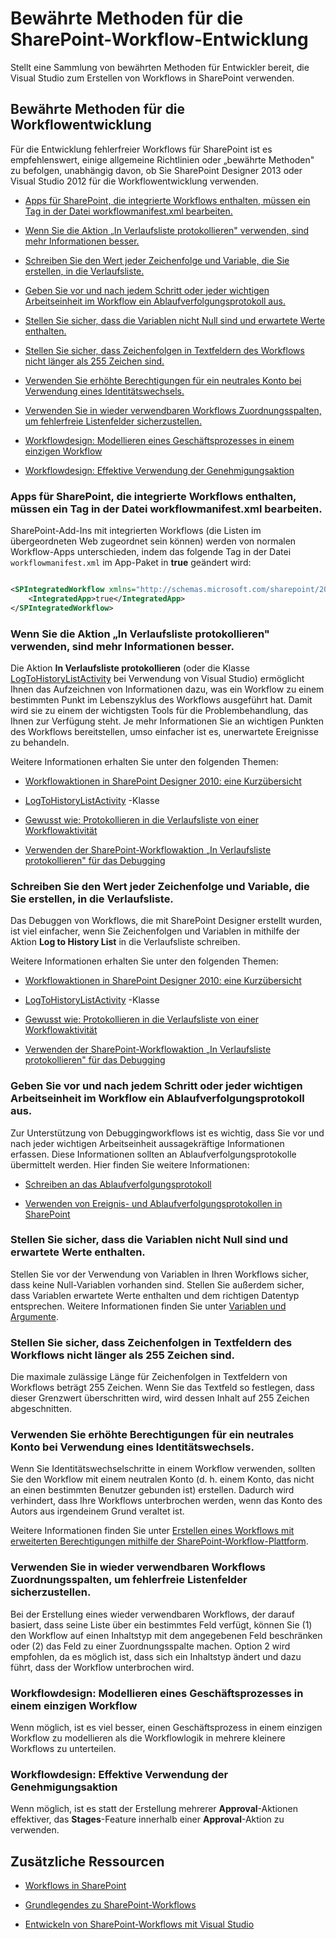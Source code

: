 
# <a name="sharepoint-workflow-development-best-practices"></a>Bewährte Methoden für die SharePoint-Workflow-Entwicklung
Stellt eine Sammlung von bewährten Methoden für Entwickler bereit, die Visual Studio zum Erstellen von Workflows in SharePoint verwenden.
## <a name="workflow-development-best-practices"></a>Bewährte Methoden für die Workflowentwicklung

Für die Entwicklung fehlerfreier Workflows für SharePoint ist es empfehlenswert, einige allgemeine Richtlinien oder „bewährte Methoden" zu befolgen, unabhängig davon, ob Sie SharePoint Designer 2013 oder Visual Studio 2012 für die Workflowentwicklung verwenden.
  
    
    

-  [Apps für SharePoint, die integrierte Workflows enthalten, müssen ein Tag in der Datei workflowmanifest.xml bearbeiten.](sharepoint-workflow-development-best-practices#bkm_00)
    
  
-  [Wenn Sie die Aktion „In Verlaufsliste protokollieren" verwenden, sind mehr Informationen besser.](sharepoint-workflow-development-best-practices#bkm_01)
    
  
-  [Schreiben Sie den Wert jeder Zeichenfolge und Variable, die Sie erstellen, in die Verlaufsliste.](sharepoint-workflow-development-best-practices#bkm_02)
    
  
-  [Geben Sie vor und nach jedem Schritt oder jeder wichtigen Arbeitseinheit im Workflow ein Ablaufverfolgungsprotokoll aus.](sharepoint-workflow-development-best-practices#bkm_03)
    
  
-  [Stellen Sie sicher, dass die Variablen nicht Null sind und erwartete Werte enthalten.](sharepoint-workflow-development-best-practices#bkm_04)
    
  
-  [Stellen Sie sicher, dass Zeichenfolgen in Textfeldern des Workflows nicht länger als 255 Zeichen sind.](sharepoint-workflow-development-best-practices#bkm_05)
    
  
-  [Verwenden Sie erhöhte Berechtigungen für ein neutrales Konto bei Verwendung eines Identitätswechsels.](sharepoint-workflow-development-best-practices#bkm_06)
    
  
-  [Verwenden Sie in wieder verwendbaren Workflows Zuordnungsspalten, um fehlerfreie Listenfelder sicherzustellen.](sharepoint-workflow-development-best-practices#bkm_07)
    
  
-  [Workflowdesign: Modellieren eines Geschäftsprozesses in einem einzigen Workflow](sharepoint-workflow-development-best-practices#bkm_08)
    
  
-  [Workflowdesign: Effektive Verwendung der Genehmigungsaktion](sharepoint-workflow-development-best-practices#bkm_09)
    
  

### <a name="apps-for-sharepoint-that-contain-integrated-workflows-must-edit-a-tag-in-the-workflowmanifestxml-file"></a>Apps für SharePoint, die integrierte Workflows enthalten, müssen ein Tag in der Datei workflowmanifest.xml bearbeiten.
<a name="bkm_00"> </a>

SharePoint-Add-Ins mit integrierten Workflows (die Listen im übergeordneten Web zugeordnet sein können) werden von normalen Workflow-Apps unterschieden, indem das folgende Tag in der Datei  `workflowmanifest.xml` im App-Paket in **true** geändert wird:
  
    
    

```XML

<SPIntegratedWorkflow xmlns="http://schemas.microsoft.com/sharepoint/2014/app/integratedworkflow">
    <IntegratedApp>true</IntegratedApp>
</SPIntegratedWorkflow>

```


### <a name="when-you-use-the-log-to-history-list-action-more-information-is-better"></a>Wenn Sie die Aktion „In Verlaufsliste protokollieren" verwenden, sind mehr Informationen besser.
<a name="bkm_01"> </a>

Die Aktion **In Verlaufsliste protokollieren** (oder die Klasse [LogToHistoryListActivity](https://msdn.microsoft.com/library/Microsoft.SharePoint.WorkflowActions.LogToHistoryListActivity.aspx) bei Verwendung von Visual Studio) ermöglicht Ihnen das Aufzeichnen von Informationen dazu, was ein Workflow zu einem bestimmten Punkt im Lebenszyklus des Workflows ausgeführt hat. Damit wird sie zu einem der wichtigsten Tools für die Problembehandlung, das Ihnen zur Verfügung steht. Je mehr Informationen Sie an wichtigen Punkten des Workflows bereitstellen, umso einfacher ist es, unerwartete Ereignisse zu behandeln.
  
    
    
Weitere Informationen erhalten Sie unter den folgenden Themen: 
  
    
    

-  [Workflowaktionen in SharePoint Designer 2010: eine Kurzübersicht](https://support.office.com/en-us/article/Workflow-actions-in-SharePoint-Designer-2010-A-quick-reference-guide-5a7ad276-0ed7-49b0-b652-e56a77dd96c6?CorrelationId=9cff0340-2d05-4878-b3a0-aecb30b862ed&ui=en-US&rs=en-US&ad=US&ocmsassetID=HA010376961)
    
  
-  [LogToHistoryListActivity](https://msdn.microsoft.com/library/Microsoft.SharePoint.WorkflowActions.LogToHistoryListActivity.aspx) -Klasse
    
  
-  [Gewusst wie: Protokollieren in die Verlaufsliste von einer Workflowaktivität](http://msdn.microsoft.com/en-us/library/ff798337.aspx)
    
  
-  [Verwenden der SharePoint-Workflowaktion „In Verlaufsliste protokollieren" für das Debugging](http://www.documentmanagementworkflowinfo.com/sample-sharepoint-workflows/use-log-to-history-list-sharepoint-designer-workflow-action-debug)
    
  

### <a name="write-the-value-of-every-string-and-variable-that-you-construct-to-the-history-list"></a>Schreiben Sie den Wert jeder Zeichenfolge und Variable, die Sie erstellen, in die Verlaufsliste.
<a name="bkm_02"> </a>

Das Debuggen von Workflows, die mit SharePoint Designer erstellt wurden, ist viel einfacher, wenn Sie Zeichenfolgen und Variablen in mithilfe der Aktion **Log to History List** in die Verlaufsliste schreiben.
  
    
    
Weitere Informationen erhalten Sie unter den folgenden Themen: 
  
    
    

-  [Workflowaktionen in SharePoint Designer 2010: eine Kurzübersicht](https://support.office.com/en-us/article/Workflow-actions-in-SharePoint-Designer-2010-A-quick-reference-guide-5a7ad276-0ed7-49b0-b652-e56a77dd96c6?CorrelationId=9cff0340-2d05-4878-b3a0-aecb30b862ed&ui=en-US&rs=en-US&ad=US&ocmsassetID=HA010376961)
    
  
-  [LogToHistoryListActivity](https://msdn.microsoft.com/library/Microsoft.SharePoint.WorkflowActions.LogToHistoryListActivity.aspx) -Klasse
    
  
-  [Gewusst wie: Protokollieren in die Verlaufsliste von einer Workflowaktivität](http://msdn.microsoft.com/en-us/library/ff798337.aspx)
    
  
-  [Verwenden der SharePoint-Workflowaktion „In Verlaufsliste protokollieren" für das Debugging](http://www.documentmanagementworkflowinfo.com/sample-sharepoint-workflows/use-log-to-history-list-sharepoint-designer-workflow-action-debug)
    
  

### <a name="output-a-trace-log-before-and-after-each-step-or-important-unit-of-work-in-the-workflow"></a>Geben Sie vor und nach jedem Schritt oder jeder wichtigen Arbeitseinheit im Workflow ein Ablaufverfolgungsprotokoll aus.
<a name="bkm_03"> </a>

Zur Unterstützung von Debuggingworkflows ist es wichtig, dass Sie vor und nach jeder wichtigen Arbeitseinheit aussagekräftige Informationen erfassen. Diese Informationen sollten an Ablaufverfolgungsprotokolle übermittelt werden. Hier finden Sie weitere Informationen:
  
    
    

-  [Schreiben an das Ablaufverfolgungsprotokoll](http://msdn.microsoft.com/en-us/library/aa979595.aspx)
    
  
-  [Verwenden von Ereignis- und Ablaufverfolgungsprotokollen in SharePoint](http://msdn.microsoft.com/en-us/library/ff647362.aspx)
    
  

### <a name="verify-that-variables-are-non-null-and-contain-expected-values"></a>Stellen Sie sicher, dass die Variablen nicht Null sind und erwartete Werte enthalten.
<a name="bkm_04"> </a>

Stellen Sie vor der Verwendung von Variablen in Ihren Workflows sicher, dass keine Null-Variablen vorhanden sind. Stellen Sie außerdem sicher, dass Variablen erwartete Werte enthalten und dem richtigen Datentyp entsprechen. Weitere Informationen finden Sie unter  [Variablen und Argumente](http://msdn.microsoft.com/en-us/library/dd489456.aspx).
  
    
    

### <a name="ensure-that-strings-in-workflow-text-fields-do-not-exceed-255-characters"></a>Stellen Sie sicher, dass Zeichenfolgen in Textfeldern des Workflows nicht länger als 255 Zeichen sind.
<a name="bkm_05"> </a>

Die maximale zulässige Länge für Zeichenfolgen in Textfeldern von Workflows beträgt 255 Zeichen. Wenn Sie das Textfeld so festlegen, dass dieser Grenzwert überschritten wird, wird dessen Inhalt auf 255 Zeichen abgeschnitten.
  
    
    

### <a name="use-elevated-permissions-on-a-neutral-account-when-using-impersonation"></a>Verwenden Sie erhöhte Berechtigungen für ein neutrales Konto bei Verwendung eines Identitätswechsels.
<a name="bkm_06"> </a>

Wenn Sie Identitätswechselschritte in einem Workflow verwenden, sollten Sie den Workflow mit einem neutralen Konto (d. h. einem Konto, das nicht an einen bestimmten Benutzer gebunden ist) erstellen. Dadurch wird verhindert, dass Ihre Workflows unterbrochen werden, wenn das Konto des Autors aus irgendeinem Grund veraltet ist.
  
    
    
Weitere Informationen finden Sie unter  [Erstellen eines Workflows mit erweiterten Berechtigungen mithilfe der SharePoint-Workflow-Plattform](create-a-workflow-with-elevated-permissions-by-using-the-sharepoint-workflo).
  
    
    

### <a name="in-reusable-workflows-use-association-columns-to-ensure-error-free-list-fields"></a>Verwenden Sie in wieder verwendbaren Workflows Zuordnungsspalten, um fehlerfreie Listenfelder sicherzustellen.
<a name="bkm_07"> </a>

Bei der Erstellung eines wieder verwendbaren Workflows, der darauf basiert, dass seine Liste über ein bestimmtes Feld verfügt, können Sie (1) den Workflow auf einen Inhaltstyp mit dem angegebenen Feld beschränken oder (2) das Feld zu einer Zuordnungsspalte machen. Option 2 wird empfohlen, da es möglich ist, dass sich ein Inhaltstyp ändert und dazu führt, dass der Workflow unterbrochen wird.
  
    
    

### <a name="workflow-design-model-a-business-process-in-a-single-workflow"></a>Workflowdesign: Modellieren eines Geschäftsprozesses in einem einzigen Workflow
<a name="bkm_08"> </a>

Wenn möglich, ist es viel besser, einen Geschäftsprozess in einem einzigen Workflow zu modellieren als die Workflowlogik in mehrere kleinere Workflows zu unterteilen.
  
    
    

### <a name="workflow-design-using-the-approval-action-effectively"></a>Workflowdesign: Effektive Verwendung der Genehmigungsaktion
<a name="bkm_09"> </a>

Wenn möglich, ist es statt der Erstellung mehrerer **Approval**-Aktionen effektiver, das **Stages**-Feature innerhalb einer **Approval**-Aktion zu verwenden.
  
    
    

## <a name="additional-resources"></a>Zusätzliche Ressourcen
<a name="bk_addresources"> </a>


-  [Workflows in SharePoint](workflows-in-sharepoint)
    
  
-  [Grundlegendes zu SharePoint-Workflows](sharepoint-workflow-fundamentals)
    
  
-  [Entwickeln von SharePoint-Workflows mit Visual Studio](develop-sharepoint-workflows-using-visual-studio)
    
  

